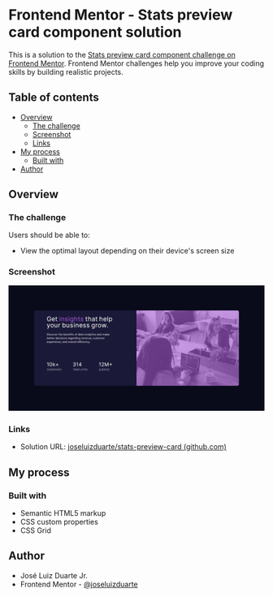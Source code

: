 # Frontend Mentor - Stats preview card component solution

This is a solution to the [Stats preview card component challenge on Frontend Mentor](https://www.frontendmentor.io/challenges/stats-preview-card-component-8JqbgoU62). Frontend Mentor challenges help you improve your coding skills by building realistic projects. 

## Table of contents

- [Overview](#overview)
  - [The challenge](#the-challenge)
  - [Screenshot](#screenshot)
  - [Links](#links)
- [My process](#my-process)
  - [Built with](#built-with)
- [Author](#author)

## Overview

### The challenge

Users should be able to:

- View the optimal layout depending on their device's screen size

### Screenshot

![](./screenshot.jpeg)

### Links

- Solution URL: [joseluizduarte/stats-preview-card (github.com)](https://github.com/joseluizduarte/stats-preview-card)

## My process

### Built with

- Semantic HTML5 markup
- CSS custom properties
- CSS Grid

## Author

- José Luiz Duarte Jr.
- Frontend Mentor - [@joseluizduarte](https://www.frontendmentor.io/profile/joseluizduarte)

